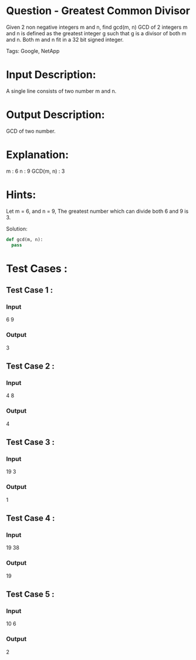 # Question - Greatest Common Divisor
Given 2 non negative integers m and n, find gcd(m, n)
GCD of 2 integers m and n is defined as the greatest integer g such that g is a divisor of both m and n.
Both m and n fit in a 32 bit signed integer.

Tags:
Google, NetApp

# Input Description:
A single line consists of two number m and n.

# Output Description:
GCD of two number.

# Explanation:
m : 6
n : 9
GCD(m, n) : 3 

# Hints:
Let m = 6, and n = 9, The greatest number which can divide both 6 and 9 is 3.

Solution:

```python
def gcd(m, n):
  pass

```

# Test Cases :
## Test Case 1 :
### Input
6 9
### Output
3

## Test Case 2 :
### Input
4 8
### Output
4


## Test Case 3 :
### Input
19 3
### Output
1


## Test Case 4 :
### Input
19 38
### Output
19


## Test Case 5 :
### Input
10 6
### Output
2
